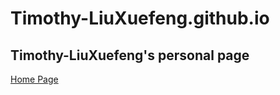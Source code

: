 # Timothy-LiuXuefeng.github.io

## Timothy-LiuXuefeng's personal page

[Home Page](HomePage/HomePage.html)

